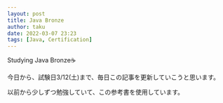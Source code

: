 ```yaml
---
layout: post
title: Java Bronze
author: taku
date: 2022-03-07 23:23
tags: [Java, Certification]
---
```


Studying Java Bronze☕

今日から、試験日3/12(土)まで、毎日この記事を更新していこうと思います。

以前から少しずつ勉強していて、この参考書を使用しています。

